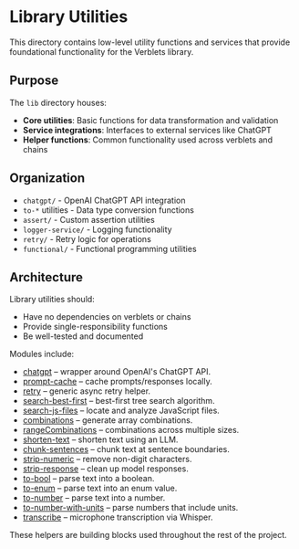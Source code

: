 # Library Utilities

This directory contains low-level utility functions and services that provide foundational functionality for the Verblets library.

## Purpose

The `lib` directory houses:
- **Core utilities**: Basic functions for data transformation and validation
- **Service integrations**: Interfaces to external services like ChatGPT
- **Helper functions**: Common functionality used across verblets and chains

## Organization

- `chatgpt/` - OpenAI ChatGPT API integration
- `to-*` utilities - Data type conversion functions
- `assert/` - Custom assertion utilities
- `logger-service/` - Logging functionality
- `retry/` - Retry logic for operations
- `functional/` - Functional programming utilities

## Architecture

Library utilities should:
- Have no dependencies on verblets or chains
- Provide single-responsibility functions
- Be well-tested and documented


Modules include:

<!-- commonly used utilities -->
- [chatgpt](./chatgpt) – wrapper around OpenAI's ChatGPT API.
- [prompt-cache](./prompt-cache) – cache prompts/responses locally.
- [retry](./retry) – generic async retry helper.
- [search-best-first](./search-best-first) – best-first tree search algorithm.
- [search-js-files](./search-js-files) – locate and analyze JavaScript files.
- [combinations](./combinations) – generate array combinations.
- [rangeCombinations](./combinations) – combinations across multiple sizes.
- [shorten-text](./shorten-text) – shorten text using an LLM.
- [chunk-sentences](./chunk-sentences) – chunk text at sentence boundaries.
- [strip-numeric](./strip-numeric) – remove non-digit characters.
- [strip-response](./strip-response) – clean up model responses.
- [to-bool](./to-bool) – parse text into a boolean.
- [to-enum](./to-enum) – parse text into an enum value.
- [to-number](./to-number) – parse text into a number.
- [to-number-with-units](./to-number-with-units) – parse numbers that include units.
- [transcribe](./transcribe) – microphone transcription via Whisper.

These helpers are building blocks used throughout the rest of the project.
